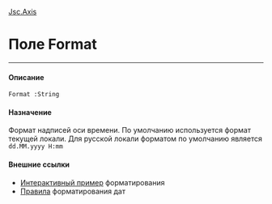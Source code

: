﻿---
Link: InfoBoard.Ctrl.Jsc.Axis.@Format
---

[Jsc.Axis](Default)

# Поле Format
---

#### Описание

    Format :String

#### Назначение

Формат надписей оси времени.
По умолчанию используется формат текущей локали.
Для русской локали форматом по умолчанию является `dd.MM.yyyy H:mm`

#### Внешние ссылки
* [Интерактивный пример](https://jscharting.com/Editor/#name=AxisFormatting.htm) форматирования
* [Правила](https://docs.microsoft.com/en-us/dotnet/standard/base-types/standard-date-and-time-format-strings) форматирования дат